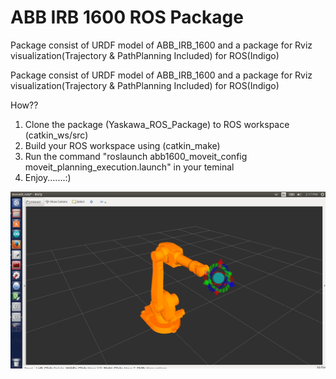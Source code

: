 # ABB IRB 1600 ROS Package
Package consist of URDF model of ABB_IRB_1600 and a package for Rviz visualization(Trajectory &amp; PathPlanning Included) for ROS(Indigo)

Package consist of URDF model of ABB_IRB_1600 and a package for Rviz visualization(Trajectory & PathPlanning Included) for ROS(Indigo)

How??

1) Clone the package (Yaskawa_ROS_Package) to ROS workspace (catkin_ws/src)
2) Build your ROS workspace using (catkin_make)
3) Run the command "roslaunch abb1600_moveit_config moveit_planning_execution.launch" in your teminal
4) Enjoy.......:)


![alt text](https://github.com/MilanMichael/ABB-IRB-1600-ROS-Package/blob/master/ABB%20IRB%201600.png)
